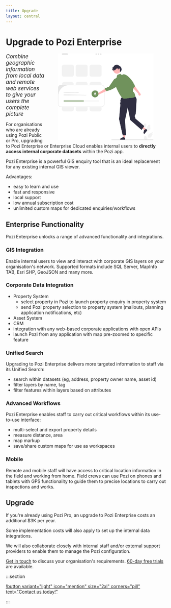 ```yaml
---
title: Upgrade
layout: central
---
```


# Upgrade to Pozi Enterprise

<img src="/static/img/undraw/undraw_os_upgrade_re_r0qa.svg" alt="" style="float:right;width:300px;margin:0px 40px;">

*<big>Combine geographic information from local data and remote web services to give your users the complete picture*</big>

For organisations who are already using Pozi Public or Pro, upgrading to Pozi Enterprise or Enterprise Cloud enables internal users to **directly access internal corporate datasets** within the Pozi app.

Pozi Enterprise is a powerful GIS enquiry tool that is an ideal replacement for any existing internal GIS viewer.

Advantages:

- easy to learn and use
- fast and responsive
- local support
- low annual subscription cost
- unlimited custom maps for dedicated enquiries/workflows

## Enterprise Functionality

Pozi Enterprise unlocks a range of advanced functionality and integrations.

### GIS Integration

Enable internal users to view and interact with corporate GIS layers on your organisation's network. Supported formats include SQL Server, MapInfo TAB, Esri SHP, GeoJSON and many more.

### Corporate Data Integration

- Property System
  - select property in Pozi to launch property enquiry in property system
  - send Pozi property selection to property system (mailouts, planning application notifications, etc)
- Asset System
- CRM
- integration with any web-based corporate applications with open APIs
- launch Pozi from any application with map pre-zoomed to specific feature

### Unified Search

Upgrading to Pozi Enterprise delivers more targeted information to staff via its Unified Search:

- search within datasets (eg, address, property owner name, asset id)
- filter layers by name, tag
- filter features within layers based on attributes

### Advanced Workflows

Pozi Enterprise enables staff to carry out critical workflows within its use-to-use interface:

- multi-select and export property details
- measure distance, area
- map markup
- save/share custom maps for use as workspaces

### Mobile

Remote and mobile staff will have access to critical location information in the field and working from home. Field crews can use Pozi on phones and tablets with GPS functionality to guide them to precise locations to carry out inspections and works.

## Upgrade

If you're already using Pozi Pro, an upgrade to Pozi Enterprise costs an additional $3K per year.

Some implementation costs will also apply to set up the internal data integrations.

We will also collaborate closely with internal staff and/or external support providers to enable them to manage the Pozi configuration.

[Get in touch](/contact/) to discuss your organisation's requirements. [60-day free trials](/trial/) are available.

:::section

[!button variant="light" icon="mention" size="2xl" corners="pill" text="Contact us today!"](/contact/)

:::
